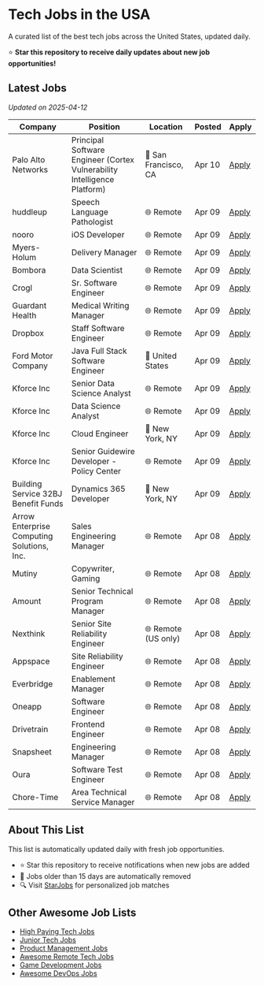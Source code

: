 # Tech Jobs in the USA

A curated list of the best tech jobs across the United States, updated daily.

⭐ **Star this repository to receive daily updates about new job opportunities!**

## Latest Jobs

*Updated on 2025-04-12*

| Company | Position | Location | Posted | Apply |
| ------- | -------- | -------- | ------ | ------ |
| Palo Alto Networks | Principal Software Engineer (Cortex Vulnerability Intelligence Platform) | 📍 San Francisco, CA | Apr 10 | [Apply](https://starjobs.dev/jobs/28d995a405394eadb1b83f79e8fae9c1?utm=github) |
| huddleup | Speech Language Pathologist | 🌐 Remote | Apr 09 | [Apply](https://starjobs.dev/jobs/99455362d54c40d88667860215886b0d?utm=github) |
| nooro | iOS Developer | 🌐 Remote | Apr 09 | [Apply](https://starjobs.dev/jobs/182106e15f9945b68dfc6ff34926ac0e?utm=github) |
| Myers-Holum | Delivery Manager | 🌐 Remote | Apr 09 | [Apply](https://starjobs.dev/jobs/70235eb75ff44f158f474ebf031e3b5a?utm=github) |
| Bombora | Data Scientist | 🌐 Remote | Apr 09 | [Apply](https://starjobs.dev/jobs/69b65254418741fb8d8ec084ac078137?utm=github) |
| Crogl | Sr. Software Engineer | 🌐 Remote | Apr 09 | [Apply](https://starjobs.dev/jobs/118848b8c55040f78fefa4ce903d362e?utm=github) |
| Guardant Health | Medical Writing Manager | 🌐 Remote | Apr 09 | [Apply](https://starjobs.dev/jobs/fc49b1fc6e604ea69efae865c5526ca8?utm=github) |
| Dropbox | Staff Software Engineer | 🌐 Remote | Apr 09 | [Apply](https://starjobs.dev/jobs/c8e8397643644adab575e74d83e40351?utm=github) |
| Ford Motor Company | Java Full Stack Software Engineer | 📍 United States | Apr 09 | [Apply](https://starjobs.dev/jobs/4905727f86d64c3884de25c69015f43f?utm=github) |
| Kforce Inc | Senior Data Science Analyst | 🌐 Remote | Apr 09 | [Apply](https://starjobs.dev/jobs/f3ccd672b0c248e4a35fec0b1e7235d3?utm=github) |
| Kforce Inc | Data Science Analyst | 🌐 Remote | Apr 09 | [Apply](https://starjobs.dev/jobs/c44a9570ceba4b8ab4f3067287a389f3?utm=github) |
| Kforce Inc | Cloud Engineer | 📍 New York, NY | Apr 09 | [Apply](https://starjobs.dev/jobs/0c539a746b2043f7a60ad606b7c1a24e?utm=github) |
| Kforce Inc | Senior Guidewire Developer - Policy Center | 🌐 Remote | Apr 09 | [Apply](https://starjobs.dev/jobs/2abc399890bf4544b43e90ae201f345a?utm=github) |
| Building Service 32BJ Benefit Funds | Dynamics 365 Developer | 📍 New York, NY | Apr 09 | [Apply](https://starjobs.dev/jobs/bdcaab51fb0642118e9ab650db58adce?utm=github) |
| Arrow Enterprise Computing Solutions, Inc. | Sales Engineering Manager | 🌐 Remote | Apr 08 | [Apply](https://starjobs.dev/jobs/6d9e6888ae2c40f99a38ea5801732286?utm=github) |
| Mutiny | Copywriter, Gaming | 🌐 Remote | Apr 08 | [Apply](https://starjobs.dev/jobs/dcb43afe26364029a1f2517b58c7899c?utm=github) |
| Amount | Senior Technical Program Manager | 🌐 Remote | Apr 08 | [Apply](https://starjobs.dev/jobs/d9a9fc53630648feb50ba68be0f44d08?utm=github) |
| Nexthink | Senior Site Reliability Engineer | 🌐 Remote (US only) | Apr 08 | [Apply](https://starjobs.dev/jobs/8b4f488ee8ef4f639d812bdb866cfaec?utm=github) |
| Appspace | Site Reliability Engineer | 🌐 Remote | Apr 08 | [Apply](https://starjobs.dev/jobs/6d98e0687a11491398358b19bdc311f8?utm=github) |
| Everbridge | Enablement Manager | 🌐 Remote | Apr 08 | [Apply](https://starjobs.dev/jobs/7c0313ae62ba45a9b6f0392cda23ab0e?utm=github) |
| Oneapp | Software Engineer | 🌐 Remote | Apr 08 | [Apply](https://starjobs.dev/jobs/f321b86195184159b380a323f70a5d2f?utm=github) |
| Drivetrain | Frontend Engineer | 🌐 Remote | Apr 08 | [Apply](https://starjobs.dev/jobs/552ac0d9c49d47509301375b86d88eec?utm=github) |
| Snapsheet | Engineering Manager | 🌐 Remote | Apr 08 | [Apply](https://starjobs.dev/jobs/afe8de5149514de7b368406527f156c6?utm=github) |
| Oura | Software Test Engineer | 🌐 Remote | Apr 08 | [Apply](https://starjobs.dev/jobs/2983d9c9cf6d4925b41c7b6a0d2d8ed7?utm=github) |
| Chore-Time | Area Technical Service Manager | 🌐 Remote | Apr 08 | [Apply](https://starjobs.dev/jobs/20d2dcc0775b467b97e54a9b451d3927?utm=github) |


## About This List

This list is automatically updated daily with fresh job opportunities.

* ⭐ Star this repository to receive notifications when new jobs are added
* 🔄 Jobs older than 15 days are automatically removed
* 🔍 Visit [StarJobs](https://starjobs.dev?utm=github) for personalized job matches

## Other Awesome Job Lists

* [High Paying Tech Jobs](https://github.com/bansalnagesh/high-paying-tech-jobs)
* [Junior Tech Jobs](https://github.com/bansalnagesh/junior-tech-jobs)
* [Product Management Jobs](https://github.com/bansalnagesh/product-management-jobs)
* [Awesome Remote Tech Jobs](https://github.com/bansalnagesh/awesome-remote-tech-jobs)
* [Game Development Jobs](https://github.com/bansalnagesh/game-development-jobs)
* [Awesome DevOps Jobs](https://github.com/bansalnagesh/awesome-devops-jobs)
